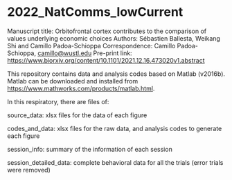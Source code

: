 # 2022_NatComms_lowCurrent
Manuscript title: Orbitofrontal cortex contributes to the comparison of values underlying economic choices
Authors: Sébastien Ballesta, Weikang Shi and Camillo Padoa-Schioppa
Correspondence: Camillo Padoa-Schioppa, camillo@wustl.edu 
Pre-print link: https://www.biorxiv.org/content/10.1101/2021.12.16.473020v1.abstract

This repository contains data and analysis codes based on Matlab (v2016b). Matlab can be downloaded and installed from https://www.mathworks.com/products/matlab.html. 

In this respiratory, there are files of:

source_data: xlsx files for the data of each figure 

codes_and_data: xlsx files for the raw data, and analysis codes to generate each figure
  
  session_info: summary of the information of each session
  
  session_detailed_data: complete behavioral data for all the trials (error trials were removed)
  
  
  
